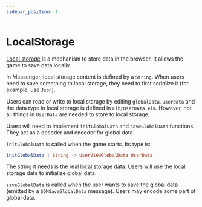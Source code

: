 ```yaml
---
sidebar_position: 1
---
```


# LocalStorage

[Local storage](https://developer.mozilla.org/en-US/docs/Web/API/Window/localStorage) is a mechanism to store data in the browser. It allows the game to save data locally.

In Messenger, local storage content is defined by a `String`. When users need to save something to local storage, they need to first serialize it (for example, use `Json`).

Users can read or write to local storage by editing `globalData.userdata` and the data type in local storage is defined in `Lib/UserData.elm`. However, not all things in `UserData` are needed to store to local storage.

Users will need to implement `initGlobalData` and `saveGlobalData` functions. They act as a decoder and encoder for global data.

`initGlobalData` is called when the game starts.
Its type is:

```elm
initGlobalData : String -> UserViewGlobalData UserData
```

The string it needs is the real local storage data. Users will use the local storage data to initialize global data.

`saveGlobalData` is called when the user wants to save the global data (emitted by a `SOMSaveGlobalData` message). Users may encode some part of global data.
